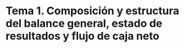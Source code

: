 # Tema 1. Composición y estructura del balance general, estado de resultados y flujo de caja neto




